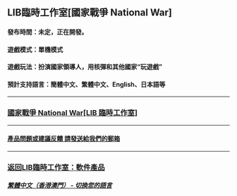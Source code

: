 ## LIB臨時工作室[國家戰爭 National War]
#### 發布時間：未定，正在開發。
#### 遊戲模式：單機模式
#### 遊戲玩法：扮演國家領導人，用核彈和其他國家“玩遊戲”

#### 預計支持語言：簡體中文、繁體中文、English、日本語等
------------

### [國家戰爭 National War[LIB 臨時工作室]](https://libps.github.io)
------------
#### [產品問題或建議反饋 請發送給我們的郵箱](mailto:LIB_Provisional_Studio@outlook.com)
------------
### [返回LIB臨時工作室：軟件產品](Software) 

##### [繁體中文（香港澳門） - 切換您的語言](https://libps.github.io/index.md)

